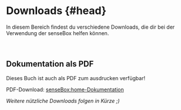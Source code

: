 # Downloads {#head}

<div class="description">
	In diesem Bereich findest du verschiedene Downloads, die dir bei der Verwendung der senseBox helfen können.
</div>
<div class="line">
    <br>
    <br>
</div>

## Dokumentation als PDF

Dieses Buch ist auch als PDF zum ausdrucken verfügbar!

PDF-Download: [senseBox:home-Dokumentation](https://github.com/sensebox/books-v2/raw/gh-pages/senseBox:home.pdf)

*Weitere nützliche Downloads folgen in Kürze ;)*
